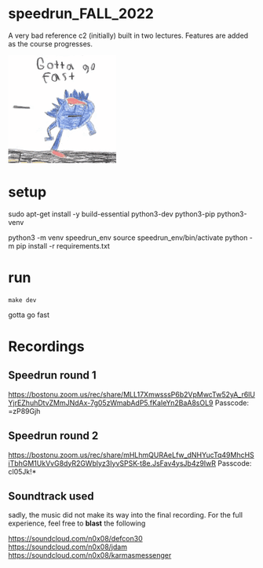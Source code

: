 # speedrun_FALL_2022
A  very bad reference c2 (initially) built in two lectures. Features are added as the course progresses. 

![](speedrun.gif)

# setup
sudo apt-get install -y build-essential python3-dev python3-pip python3-venv

python3 -m venv speedrun_env
source speedrun_env/bin/activate
python -m pip install -r requirements.txt

# run
`make dev`


gotta go fast 

# Recordings
## Speedrun round 1
https://bostonu.zoom.us/rec/share/MLL17XmwsssP6b2VpMwcTw52yA_r6lUYjrEZhuhDtvZMmJNdAx-7g05zWmabAdP5.fKaIeYn2BaA8sOL9 
Passcode: =zP89Gjh

## Speedrun round 2
https://bostonu.zoom.us/rec/share/mHLhmQURAeLfw_dNHYucTq49MhcHSiTbhGM1UkVvG8dyR2GWblyz3IyvSPSK-t8e.JsFav4ysJb4z9IwR 
Passcode: cl05Jk!*

## Soundtrack used 
sadly, the music did not make its way into the final recording. For the full experience, feel free to **blast** the following

https://soundcloud.com/n0x08/defcon30
https://soundcloud.com/n0x08/jdam
https://soundcloud.com/n0x08/karmasmessenger



